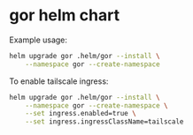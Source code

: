 # gor helm chart

Example usage:

```bash
helm upgrade gor .helm/gor --install \
    --namespace gor --create-namespace
```

To enable tailscale ingress:

```bash
helm upgrade gor .helm/gor --install \
    --namespace gor --create-namespace \
    --set ingress.enabled=true \
    --set ingress.ingressClassName=tailscale
```
